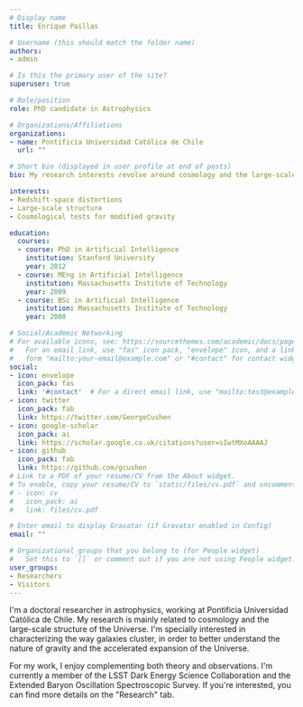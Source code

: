 ```yaml
---
# Display name
title: Enrique Paillas

# Username (this should match the folder name)
authors:
- admin

# Is this the primary user of the site?
superuser: true

# Role/position
role: PhD candidate in Astrophysics

# Organizations/Affiliations
organizations:
- name: Pontificia Universidad Católica de Chile
  url: ""

# Short bio (displayed in user profile at end of posts)
bio: My research interests revolve around cosmology and the large-scale structure of the Universe.

interests:
- Redshift-space distortions
- Large-scale structure
- Cosmological tests for modified gravity

education:
  courses:
  - course: PhD in Artificial Intelligence
    institution: Stanford University
    year: 2012
  - course: MEng in Artificial Intelligence
    institution: Massachusetts Institute of Technology
    year: 2009
  - course: BSc in Artificial Intelligence
    institution: Massachusetts Institute of Technology
    year: 2008

# Social/Academic Networking
# For available icons, see: https://sourcethemes.com/academic/docs/page-builder/#icons
#   For an email link, use "fas" icon pack, "envelope" icon, and a link in the
#   form "mailto:your-email@example.com" or "#contact" for contact widget.
social:
- icon: envelope
  icon_pack: fas
  link: '#contact'  # For a direct email link, use "mailto:test@example.org".
- icon: twitter
  icon_pack: fab
  link: https://twitter.com/GeorgeCushen
- icon: google-scholar
  icon_pack: ai
  link: https://scholar.google.co.uk/citations?user=sIwtMXoAAAAJ
- icon: github
  icon_pack: fab
  link: https://github.com/gcushen
# Link to a PDF of your resume/CV from the About widget.
# To enable, copy your resume/CV to `static/files/cv.pdf` and uncomment the lines below.
# - icon: cv
#   icon_pack: ai
#   link: files/cv.pdf

# Enter email to display Gravatar (if Gravatar enabled in Config)
email: ""

# Organizational groups that you belong to (for People widget)
#   Set this to `[]` or comment out if you are not using People widget.
user_groups:
- Researchers
- Visitors
---
```


I'm a doctoral researcher in astrophysics, working at Pontificia Universidad Católica de Chile. My research is mainly related to cosmology and the large-scale structure of the Universe. I'm specially interested in characterizing the way galaxies cluster, in order to better understand the nature of gravity and the accelerated expansion of the Universe.

For my work, I enjoy complementing both theory and observations. I'm currently a member of the LSST Dark Energy Science Collaboration and the Extended Baryon Oscillation Spectroscopic Survey. If you're interested, you can find more details on the "Research" tab.
